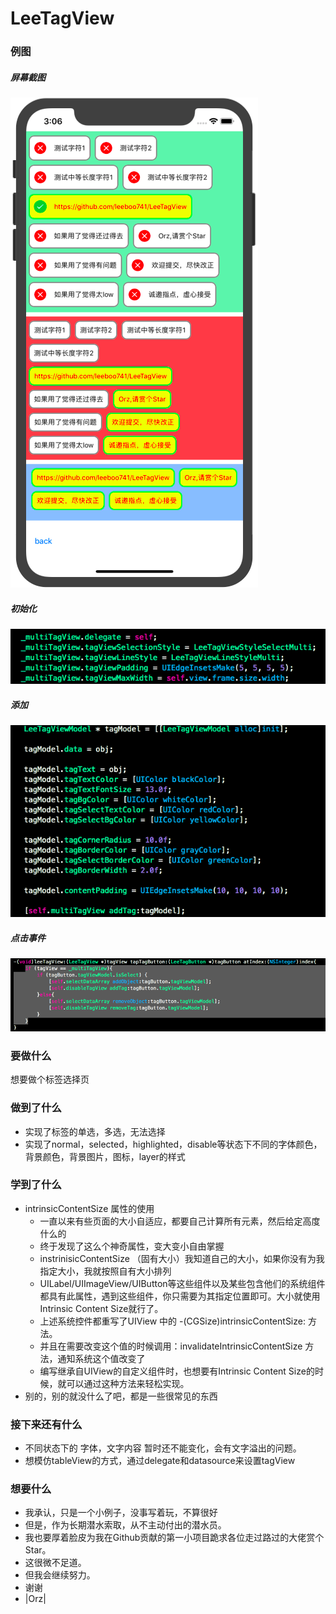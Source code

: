 # LeeTagView
### 例图

##### 屏幕截图
 ![demo截图](https://github.com/leeboo741/ImageRepository/blob/master/LeeTagViewImage/leeTagView_Screen.png)
##### 初始化
 ![初始化](https://github.com/leeboo741/ImageRepository/blob/master/LeeTagViewImage/leeTagView_init.png)
##### 添加
 ![添加标签](https://github.com/leeboo741/ImageRepository/blob/master/LeeTagViewImage/leeTagView_viewModel.png)
##### 点击事件
 ![点击事件回调](https://github.com/leeboo741/ImageRepository/blob/master/LeeTagViewImage/leeTagView_delegate.png)
  
### 要做什么

想要做个标签选择页

### 做到了什么

  * 实现了标签的单选，多选，无法选择
  * 实现了normal，selected，highlighted，disable等状态下不同的字体颜色，背景颜色，背景图片，图标，layer的样式
  
### 学到了什么
 
  * intrinsicContentSize 属性的使用
    * 一直以来有些页面的大小自适应，都要自己计算所有元素，然后给定高度什么的
    * 终于发现了这么个神奇属性，变大变小自由掌握
    * instrinisicContentSize （固有大小）我知道自己的大小，如果你没有为我指定大小，我就按照自有大小排列
    * UILabel/UIImageView/UIButton等这些组件以及某些包含他们的系统组件都具有此属性，遇到这些组件，你只需要为其指定位置即可。大小就使用Intrinsic Content Size就行了。
    * 上述系统控件都重写了UIView 中的 -(CGSize)intrinsicContentSize: 方法。
    * 并且在需要改变这个值的时候调用：invalidateIntrinsicContentSize 方法，通知系统这个值改变了
    * 编写继承自UIView的自定义组件时，也想要有Intrinsic Content Size的时候，就可以通过这种方法来轻松实现。
  * 别的，别的就没什么了吧，都是一些很常见的东西
  
### 接下来还有什么

  * 不同状态下的 字体，文字内容 暂时还不能变化，会有文字溢出的问题。
  * 想模仿tableView的方式，通过delegate和datasource来设置tagView
  
### 想要什么

  * 我承认，只是一个小例子，没事写着玩，不算很好
  * 但是，作为长期潜水索取，从不主动付出的潜水员。
  * 我也要厚着脸皮为我在Github贡献的第一小项目跪求各位走过路过的大佬赏个Star。
  * 这很微不足道。
  * 但我会继续努力。
  * 谢谢
  * |Orz|
  
